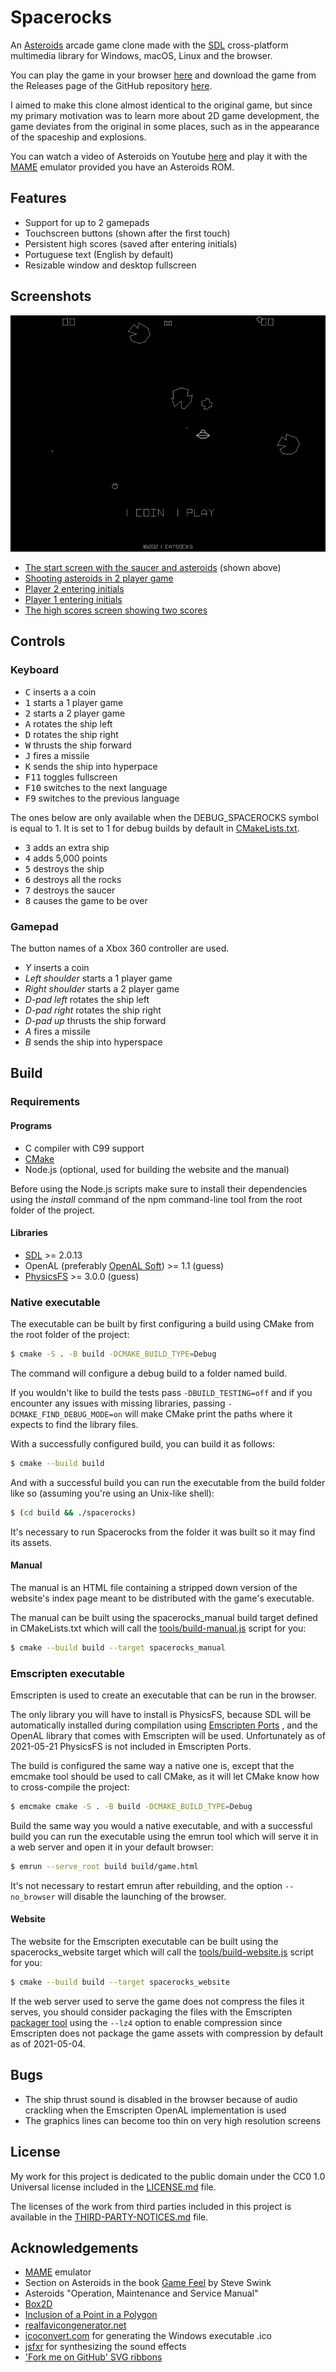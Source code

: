 # Spacerocks

An [Asteroids](https://en.wikipedia.org/wiki/Asteroids_%28video_game%29)
arcade game clone made with the [SDL](https://www.libsdl.org) cross-platform
multimedia library for Windows, macOS, Linux and the browser.

You can play the game in your browser [here](https://catsocks.github.io/spacerocks-sdl)
and download the game from the Releases page of the GitHub repository
[here](https://github.com/catsocks/spacerocks-sdl/releases).

I aimed to make this clone almost identical to the original game, but since my
primary motivation was to learn more about 2D game development, the game
deviates from the original in some places, such as in the appearance of the
spaceship and explosions.

You can watch a video of Asteroids on Youtube
[here](https://youtu.be/WYSupJ5r2zo) and play it with the
[MAME](https://github.com/mamedev/mame) emulator provided you have an
Asteroids ROM.

## Features

* Support for up to 2 gamepads
* Touchscreen buttons (shown after the first touch)
* Persistent high scores (saved after entering initials)
* Portuguese text (English by default)
* Resizable window and desktop fullscreen

## Screenshots

![Screenshot of the start screen](screenshots/1-start-screen-smaller.png)

* [The start screen with the saucer and asteroids](screenshots/1-start-screen.png) (shown above)
* [Shooting asteroids in 2 player game](screenshots/2-shooting-asteroids.png)
* [Player 2 entering initials](screenshots/3-player-2-entering-initials.png)
* [Player 1 entering initials](screenshots/4-player-1-entering-initials.png)
* [The high scores screen showing two scores](screenshots/5-high-scores.png)

## Controls

### Keyboard

* <kbd>C</kbd> inserts a a coin
* <kbd>1</kbd> starts a 1 player game
* <kbd>2</kbd> starts a 2 player game
* <kbd>A</kbd> rotates the ship left
* <kbd>D</kbd> rotates the ship right
* <kbd>W</kbd> thrusts the ship forward
* <kbd>J</kbd> fires a missile
* <kbd>K</kbd> sends the ship into hyperpace
* <kbd>F11</kbd> toggles fullscreen
* <kbd>F10</kbd> switches to the next language
* <kbd>F9</kbd> switches to the previous language

The ones below are only available when the DEBUG_SPACEROCKS symbol is equal
to 1. It is set to 1 for debug builds by default in
[CMakeLists.txt](CMakeLists.txt).

* <kbd>3</kbd> adds an extra ship
* <kbd>4</kbd> adds 5,000 points
* <kbd>5</kbd> destroys the ship
* <kbd>6</kbd> destroys all the rocks
* <kbd>7</kbd> destroys the saucer
* <kbd>8</kbd> causes the game to be over

### Gamepad

The button names of a Xbox 360 controller are used.

* *_Y_* inserts a coin
* *_Left shoulder_* starts a 1 player game
* *_Right shoulder_* starts a 2 player game
* *_D-pad left_* rotates the ship left
* *_D-pad right_* rotates the ship right
* *_D-pad up_* thrusts the ship forward
* *_A_* fires a missile
* *_B_* sends the ship into hyperspace

## Build

### Requirements

#### Programs

* C compiler with C99 support
* [CMake](https://cmake.org)
* Node.js (optional, used for building the website and the manual)

Before using the Node.js scripts make sure to install their dependencies using
the _install_ command of the npm command-line tool from the root folder of the
project.

#### Libraries

* [SDL](https://github.com/libsdl-org/SDL) >= 2.0.13
* OpenAL (preferably [OpenAL Soft](https://github.com/kcat/openal-soft)) >= 1.1 (guess)
* [PhysicsFS](https://www.icculus.org/physfs) >= 3.0.0 (guess)

### Native executable

The executable can be built by first configuring a build using CMake from the
root folder of the project:

```sh
$ cmake -S . -B build -DCMAKE_BUILD_TYPE=Debug
```

The command will configure a debug build to a folder named build.

If you wouldn't like to build the tests pass `-DBUILD_TESTING=off` and if you
encounter any issues with missing libraries, passing
`-DCMAKE_FIND_DEBUG_MODE=on` will make CMake print the paths where it expects to
find the library files.

With a successfully configured build, you can build it as follows:

```sh
$ cmake --build build
```

And with a successful build you can run the executable from the build folder
like so (assuming you're using an Unix-like shell):

```sh
$ (cd build && ./spacerocks)
```

It's necessary to run Spacerocks from the folder it was built so it may find its
assets.

#### Manual

The manual is an HTML file containing a stripped down version of the website's
index page meant to be distributed with the game's executable.

The manual can be built using the spacerocks_manual build target defined in
CMakeLists.txt which will call the
[tools/build-manual.js](tools/build-manual.js) script for you:

```sh
$ cmake --build build --target spacerocks_manual
```

### Emscripten executable

Emscripten is used to create an executable that can be run in the browser.

The only library you will have to install is PhysicsFS, because SDL will be
automatically installed during compilation using
[Emscripten Ports](https://emscripten.org/docs/compiling/Building-Projects.html#emscripten-ports)
, and the OpenAL library that comes with Emscripten will be used.
Unfortunately as of 2021-05-21 PhysicsFS is not included in Emscripten Ports.

The build is configured the same way a native one is, except that the emcmake
tool should be used to call CMake, as it will let CMake know how to
cross-compile the project:

```sh
$ emcmake cmake -S . -B build -DCMAKE_BUILD_TYPE=Debug
```

Build the same way you would a native executable, and with a
successful build you can run the executable using the emrun tool which will
serve it in a web server and open it in your default browser:

```sh
$ emrun --serve_root build build/game.html
```

It's not necessary to restart emrun after rebuilding, and the option
`--no_browser` will disable the launching of the browser.

#### Website

The website for the Emscripten executable can be built using the
spacerocks_website target which will call the
[tools/build-website.js](tools/build-website.js) script for you:

```sh
$ cmake --build build --target spacerocks_website
```

If the web server used to serve the game does not compress the files it
serves, you should consider packaging the files with the Emscripten
[packager tool](https://emscripten.org/docs/porting/files/packaging_files.html#packaging-using-the-file-packager-tool)
using the `--lz4` option to enable compression since Emscripten
does not package the game assets with compression by default as of 2021-05-04.

## Bugs

* The ship thrust sound is disabled in the browser because of audio crackling
when the Emscripten OpenAL implementation is used
* The graphics lines can become too thin on very high resolution screens

## License

My work for this project is dedicated to the public domain under the CC0 1.0
Universal license included in the [LICENSE.md](LICENSE.md) file.

The licenses of the work from third parties included in this
project is available in the [THIRD-PARTY-NOTICES.md](THIRD-PARTY-NOTICES.md)
file.

## Acknowledgements

* [MAME](https://github.com/mamedev/mame) emulator
* Section on Asteroids in the book [Game Feel](http://www.game-feel.com) by Steve Swink
* Asteroids "Operation, Maintenance and Service Manual"
* [Box2D](https://github.com/erincatto/box2d)
* [Inclusion of a Point in a Polygon](http://geomalgorithms.com/a03-_inclusion.html)
* [realfavicongenerator.net](https://realfavicongenerator.net)
* [icoconvert.com](https://icoconvert.com) for generating the Windows executable .ico
* [jsfxr](http://sfxr.me) for synthesizing the sound effects
* ['Fork me on GitHub' SVG ribbons](https://github.com/Usecue/fork-me-on-github-svg-ribbons)

